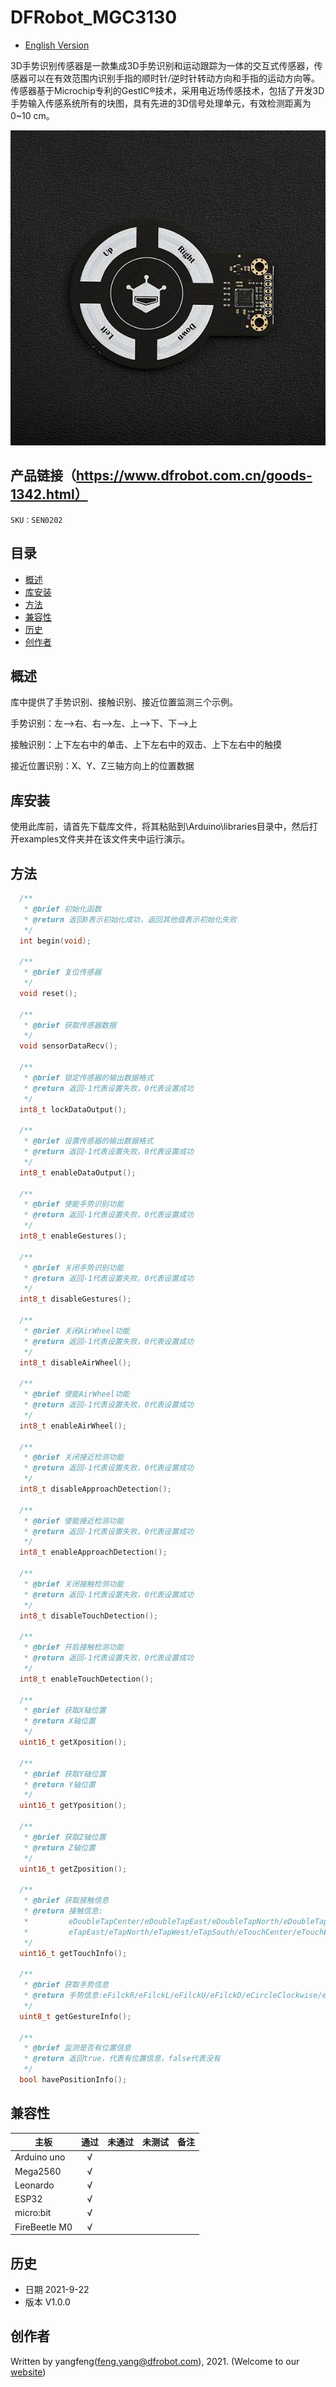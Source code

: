 # DFRobot_MGC3130
- [English Version](./README.md)

3D手势识别传感器是一款集成3D手势识别和运动跟踪为一体的交互式传感器，传感器可以在有效范围内识别手指的顺时针/逆时针转动方向和手指的运动方向等。传感器基于Microchip专利的GestIC®技术，采用电近场传感技术，包括了开发3D手势输入传感系统所有的块图，具有先进的3D信号处理单元，有效检测距离为0~10 cm。



![](./resources/images/SEN0202.jpg)


## 产品链接（https://www.dfrobot.com.cn/goods-1342.html）

    SKU：SEN0202

## 目录

* [概述](#概述)
* [库安装](#库安装)
* [方法](#方法)
* [兼容性](#兼容性y)
* [历史](#历史)
* [创作者](#创作者)

## 概述

库中提供了手势识别、接触识别、接近位置监测三个示例。

手势识别：左-->右、右-->左、上-->下、下-->上

接触识别：上下左右中的单击、上下左右中的双击、上下左右中的触摸

接近位置识别：X、Y、Z三轴方向上的位置数据

## 库安装

使用此库前，请首先下载库文件，将其粘贴到\Arduino\libraries目录中，然后打开examples文件夹并在该文件夹中运行演示。

## 方法

```C++
  /**
   * @brief 初始化函数
   * @return 返回0表示初始化成功，返回其他值表示初始化失败
   */
  int begin(void);

  /**
   * @brief 复位传感器
   */
  void reset();

  /**
   * @brief 获取传感器数据
   */
  void sensorDataRecv();

  /**
   * @brief 锁定传感器的输出数据格式
   * @return 返回-1代表设置失败，0代表设置成功
   */
  int8_t lockDataOutput();

  /**
   * @brief 设置传感器的输出数据格式
   * @return 返回-1代表设置失败，0代表设置成功
   */
  int8_t enableDataOutput();

  /**
   * @brief 使能手势识别功能
   * @return 返回-1代表设置失败，0代表设置成功
   */
  int8_t enableGestures();

  /**
   * @brief 关闭手势识别功能
   * @return 返回-1代表设置失败，0代表设置成功
   */
  int8_t disableGestures();

  /**
   * @brief 关闭AirWheel功能
   * @return 返回-1代表设置失败，0代表设置成功
   */
  int8_t disableAirWheel();

  /**
   * @brief 使能AirWheel功能
   * @return 返回-1代表设置失败，0代表设置成功
   */
  int8_t enableAirWheel();

  /**
   * @brief 关闭接近检测功能
   * @return 返回-1代表设置失败，0代表设置成功
   */
  int8_t disableApproachDetection();

  /**
   * @brief 使能接近检测功能
   * @return 返回-1代表设置失败，0代表设置成功
   */
  int8_t enableApproachDetection();

  /**
   * @brief 关闭接触检测功能
   * @return 返回-1代表设置失败，0代表设置成功
   */
  int8_t disableTouchDetection();

  /**
   * @brief 开启接触检测功能
   * @return 返回-1代表设置失败，0代表设置成功
   */
  int8_t enableTouchDetection();

  /**
   * @brief 获取X轴位置
   * @return X轴位置
   */
  uint16_t getXposition();

  /**
   * @brief 获取Y轴位置
   * @return Y轴位置
   */
  uint16_t getYposition();

  /**
   * @brief 获取Z轴位置
   * @return Z轴位置
   */
  uint16_t getZposition();

  /**
   * @brief 获取接触信息
   * @return 接触信息:
   *         eDoubleTapCenter/eDoubleTapEast/eDoubleTapNorth/eDoubleTapWest/eDoubleTapSouth/eTapCenter/
   *         eTapEast/eTapNorth/eTapWest/eTapSouth/eTouchCenter/eTouchEast/eTouchNorth/eTouchWest/eTouchSouth
   */
  uint16_t getTouchInfo();

  /**
   * @brief 获取手势信息
   * @return 手势信息:eFilckR/eFilckL/eFilckU/eFilckD/eCircleClockwise/eCircleCounterclockwise
   */
  uint8_t getGestureInfo();

  /**
   * @brief 监测是否有位置信息
   * @return 返回true，代表有位置信息，false代表没有
   */
  bool havePositionInfo();
```

## 兼容性

| 主板          | 通过 | 未通过 | 未测试 | 备注 |
| ------------- | :--: | :----: | :----: | ---- |
| Arduino uno   |  √   |        |        |      |
| Mega2560      |  √   |        |        |      |
| Leonardo      |  √   |        |        |      |
| ESP32         |  √   |        |        |      |
| micro:bit     |  √   |        |        |      |
| FireBeetle M0 |  √   |        |        |      |


## 历史

- 日期 2021-9-22
- 版本 V1.0.0


## 创作者

Written by yangfeng(feng.yang@dfrobot.com), 2021. (Welcome to our [website](https://www.dfrobot.com/))

